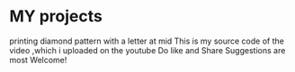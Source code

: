 # MY projects
printing diamond pattern with a letter at mid
This is my source code of the video ,which i uploaded  on the youtube
Do like and Share
Suggestions are most Welcome!
